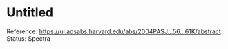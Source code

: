 # Untitled

Reference: https://ui.adsabs.harvard.edu/abs/2004PASJ...56...61K/abstract
Status: Spectra